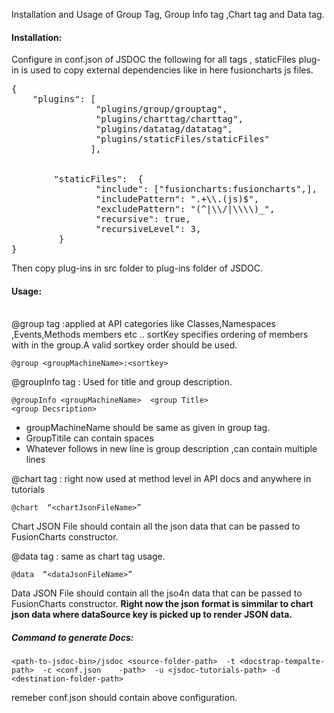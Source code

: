 ﻿Installation and Usage of Group Tag, Group Info tag ,Chart tag and Data tag.

<h4>Installation:</h4>

Configure in conf.json of JSDOC the following for all tags , staticFiles plug-in is used to copy external dependencies like in here fusioncharts js files.
<pre>
{
    "plugins": [
        	    "plugins/group/grouptag",
    		    "plugins/charttag/charttag",
		        "plugins/datatag/datatag",
                "plugins/staticFiles/staticFiles"
	           ],


        "staticFiles":  {
                "include": ["fusioncharts:fusioncharts",],
                "includePattern": ".+\\.(js)$",
                "excludePattern": "(^|\\/|\\\\)_",
                "recursive": true,
                "recursiveLevel": 3,
         }
}
</pre>

Then copy plug-ins in src folder to plug-ins folder of JSDOC.

<h4>Usage:</h4>
<br/>
@group tag :applied at API categories like Classes,Namespaces ,Events,Methods members etc ..
sortKey specifies ordering of members with in the group.A valid sortkey order should be used.


    @group <groupMachineName>:<sortkey>


@groupInfo tag : Used for title and group description.

    @groupInfo <groupMachineName>  <group Title>
    <group Decsription>
<ul>
<li>groupMachineName should be same as given in group tag.</li>
<li>GroupTitile can contain spaces</li>
<li>Whatever follows in new line is group description ,can contain multiple lines</li>
</ul>

@chart tag : right now used at method level in API docs and anywhere in tutorials

    @chart  “<chartJsonFileName>”

Chart JSON File should contain all the json data that can be passed to FusionCharts constructor.

@data tag : same as chart tag usage.

    @data  “<dataJsonFileName>”

Data JSON File should contain all the jso4n data that can be passed to FusionCharts constructor.
<Strong>Right now the json format is simmilar to chart json data where dataSource key is picked up to render JSON data.</strong>



<h5>Command to generate Docs:</h5>

    <path-to-jsdoc-bin>/jsdoc <source-folder-path>  -t <docstrap-tempalte-path>  -c <conf.json    -path>  -u <jsdoc-tutorials-path> -d <destination-folder-path>


remeber conf.json should contain above configuration.